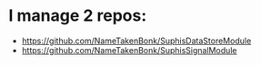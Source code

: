 # I manage 2 repos: 
* https://github.com/NameTakenBonk/SuphisDataStoreModule
* https://github.com/NameTakenBonk/SuphisSignalModule
